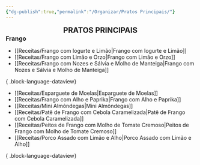 ```yaml
---
{"dg-publish":true,"permalink":"/Organizar/Pratos Principais/"}
---
```


<div style="text-align: center;"> <span style="font-size: 20px;"><b>PRATOS PRINCIPAIS</b></span> </div>



<div style="text-align: left;"> <span style="font-size: 16px;"><b>Frango</b></span> </div>

- [[Receitas/Frango com Iogurte e Limão\|Frango com Iogurte e Limão]]
- [[Receitas/Frango com Limão e Orzo\|Frango com Limão e Orzo]]
- [[Receitas/Frango com Nozes e Sálvia e Molho de Manteiga\|Frango com Nozes e Sálvia e Molho de Manteiga]]

{ .block-language-dataview}

- [[Receitas/Esparguete de Moelas\|Esparguete de Moelas]]
- [[Receitas/Frango com Alho e Paprika\|Frango com Alho e Paprika]]
- [[Receitas/Mini Almôndegas\|Mini Almôndegas]]
- [[Receitas/Patê de Frango com Cebola Caramelizada\|Patê de Frango com Cebola Caramelizada]]
- [[Receitas/Peitos de Frango com Molho de Tomate Cremoso\|Peitos de Frango com Molho de Tomate Cremoso]]
- [[Receitas/Porco Assado com Limão e Alho\|Porco Assado com Limão e Alho]]

{ .block-language-dataview}

